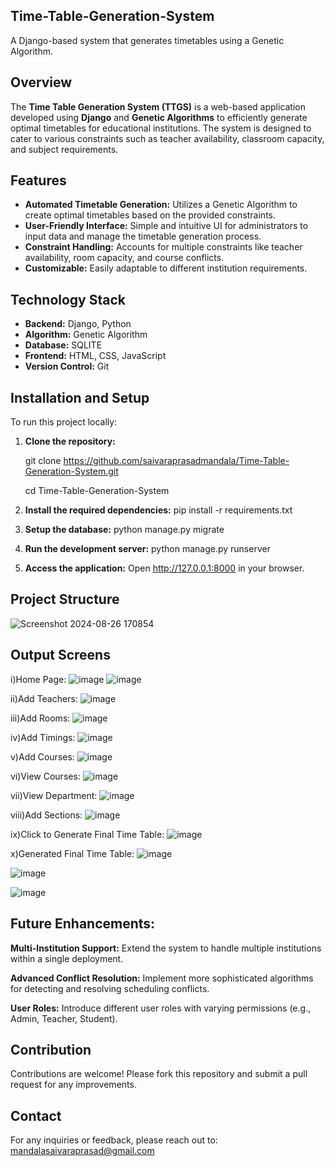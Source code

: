 ## **Time-Table-Generation-System**
A Django-based system that generates timetables using a Genetic Algorithm.

## **Overview**

The **Time Table Generation System (TTGS)** is a web-based application developed using **Django** and **Genetic Algorithms** to efficiently generate optimal timetables for educational institutions. The system is designed to cater to various constraints such as teacher availability, classroom capacity, and subject requirements.


## **Features**

- **Automated Timetable Generation:** Utilizes a Genetic Algorithm to create optimal timetables based on the provided constraints.
- **User-Friendly Interface:** Simple and intuitive UI for administrators to input data and manage the timetable generation process.
- **Constraint Handling:** Accounts for multiple constraints like teacher availability, room capacity, and course conflicts.
- **Customizable:** Easily adaptable to different institution requirements.


## **Technology Stack**

- **Backend:** Django, Python
- **Algorithm:** Genetic Algorithm
- **Database:** SQLITE
- **Frontend:** HTML, CSS, JavaScript
- **Version Control:** Git

## **Installation and Setup**

To run this project locally:

1. **Clone the repository:**
   
   git clone https://github.com/saivaraprasadmandala/Time-Table-Generation-System.git
   
   cd Time-Table-Generation-System
3. **Install the required dependencies:** pip install -r requirements.txt
4. **Setup the database:** python manage.py migrate
5. **Run the development server:** python manage.py runserver
6. **Access the application:** Open http://127.0.0.1:8000 in your browser.

## **Project Structure**

![Screenshot 2024-08-26 170854](https://github.com/user-attachments/assets/d4a34c86-e6c7-4703-9698-ace3d775207d)

## **Output Screens**

i)Home Page:
![image](https://github.com/user-attachments/assets/f1d91aca-bb05-45e1-8b30-826da5ff4ca7)
![image](https://github.com/user-attachments/assets/2c93fd19-b9a1-461b-a147-4b64a45b0476)

ii)Add Teachers:
![image](https://github.com/user-attachments/assets/52b71802-948b-4b36-9730-78cefc399d74)

iii)Add Rooms:
![image](https://github.com/user-attachments/assets/58d0bbaa-ab8f-4869-bc3d-695a1653791b)

iv)Add Timings:
![image](https://github.com/user-attachments/assets/a8f72a09-3eb8-42bb-a1fa-a8c7603aba7d)

v)Add Courses:
![image](https://github.com/user-attachments/assets/63d797ab-4213-484e-831a-cd46eacc755c)

vi)View Courses:
![image](https://github.com/user-attachments/assets/24739e6e-e359-41c4-98cc-652ffd8321be)

vii)View Department:
![image](https://github.com/user-attachments/assets/4d01bec6-7d5b-4907-ba95-f7fc33228bda)

viii)Add Sections:
![image](https://github.com/user-attachments/assets/78b27b26-3dba-4e93-add0-9d074dca953c)

ix)Click to Generate Final Time Table:
![image](https://github.com/user-attachments/assets/877798c4-f9bd-4fc8-a020-2d3105a5caa8)

x)Generated Final Time Table:
![image](https://github.com/user-attachments/assets/77c46e8c-01fa-4526-822b-ec03851b5021)

![image](https://github.com/user-attachments/assets/b971588e-c2df-4e86-96aa-9879f8632530)

![image](https://github.com/user-attachments/assets/c25cc87d-aed2-4fc1-87aa-15d63750f2aa)


##

## **Future Enhancements**:

**Multi-Institution Support:** Extend the system to handle multiple institutions within a single deployment.

**Advanced Conflict Resolution:** Implement more sophisticated algorithms for detecting and resolving scheduling conflicts.

**User Roles:** Introduce different user roles with varying permissions (e.g., Admin, Teacher, Student).

## **Contribution**

Contributions are welcome! Please fork this repository and submit a pull request for any improvements.

## **Contact**
For any inquiries or feedback, please reach out to: mandalasaivaraprasad@gmail.com
